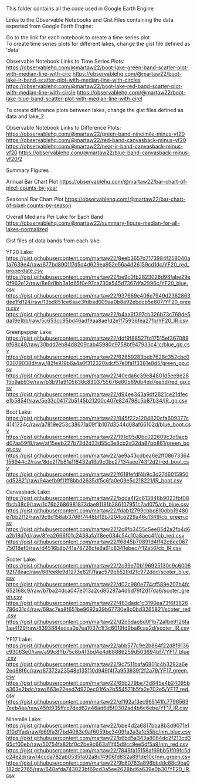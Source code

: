 This folder contains all the code used in Google Earth Engine

Links to the Observable Notebooks and Gist Files containing the data exported from Google Earth Engine:

Go to the link for each notebook to create a time series plot   
To create time series plots for different lakes, change the gist file defined as 'data'  

Observable Notebook Links to Time Series Plots:
https://observablehq.com/@martaw22/boot-lake-green-band-scatter-plot-with-median-line-with-circ
https://observablehq.com/@martaw22/boot-lake-ir-band-scatter-plot-with-median-line-with-circles
https://observablehq.com/@martaw22/boot-lake-red-band-scatter-plot-with-median-line-with-circle
https://observablehq.com/@martaw22/boot-lake-blue-band-scatter-plot-with-median-line-with-circl


To create difference plots between lakes, change the gist files defined as data and lake_2

Observable Notebook Links to Difference Plots:
https://observablehq.com/@martaw22/green-band-nineimile-minus-yf20
https://observablehq.com/@martaw22/red-band-canvasback-minus-yf20
https://observablehq.com/@martaw22/near-ir-band-canvasback-minus-yf20
https://observablehq.com/@martaw22/blue-band-canvasback-minus-yf20/2


Summary Figures  

Annual Bar Chart Plot
https://observablehq.com/@martaw22/bar-chart-of-pixel-counts-by-year

Seasonal Bar Chart Plot
https://observablehq.com/@martaw22/bar-chart-of-pixel-counts-by-season

Overall Medians Per Lake for Each Band
https://observablehq.com/@martaw22/summary-figure-median-for-all-lakes-normalized




Gist files of data bands from each lake:

YF20 Lake:
https://gist.githubusercontent.com/martaw22/8eeb3657d7173984f258040a1a7639e4/raw/677bd890117d5d4d629ea952e56a4d26159cd1dc/YF20_red_properdate.csv
https://gist.githubusercontent.com/martaw22/be9c0fb2823026d98fabe29e0f962e12/raw/8e8d1bb3a1d65f0e97ca730a545d7367dfa2996c/YF20_blue.csv
https://gist.githubusercontent.com/martaw22/937669e406e7949d2362863dee1fd124/raw/13bd851ce6aae3fdbad009aa0b8a92ebdcb5e807/YF20_green.csv
https://gist.githubusercontent.com/martaw22/b4aa6f397cb326b73c769de5da19e1bb/raw/5c653cc95bd46adf9aa8ae1d2e1f75936fea27fb/YF20_IR.csv

Greenpepper Lake:
https://gist.githubusercontent.com/martaw22/ddf9f88527fd17515ef367088bf68c48/raw/30bdd7eb84d8209cab45980c9758bf947933c41c/blue_gp.csv
https://gist.githubusercontent.com/martaw22/82859283beb7628c352cbc003079038d/raw/82fe919b6a4a6f312320adcf57e0fa1f3381e8d5/green_gp.csv
https://gist.githubusercontent.com/martaw22/40eda6c39e84801d5ee9e2815b9ab93e/raw/b3b91a9f05836c8303755676e00b69db4dd7ee5d/red_gp.csv
https://gist.githubusercontent.com/martaw22/d94ee343a9df2821ce21dfece1b5854f/raw/5e33c04172b5145b21200c407e824798c5b87b34/IR_gp.csv

Boot Lake:
https://gist.githubusercontent.com/martaw22/845f22a1204820cfa609377c4141734c/raw/a7819e253c38671a09f1b107d3544d68af66102d/blue_boot.csv
https://gist.githubusercontent.com/martaw22/191d95d0bc022609c3d9acbd07aa59f8/raw/af15eeb227b73d2d33d55c3e8cb2d32da87bb861/green_boot.csv
https://gist.githubusercontent.com/martaw22/ae9a43cdbea6e2ff08673364156944c2/raw/8de2f7b81a118432a13a9c0be27134aee743f2d2/red_boot.csv
https://gist.githubusercontent.com/martaw22/f618fefdf4b9c3d27d6015950cd52821/raw/94aefb9f11ff8bbd2635df5c6fa0e09e5c218221/IR_boot.csv

Canvasback Lake:
https://gist.githubusercontent.com/martaw22/bdda4f2c613846b9023fbf08fbcb38c9/raw/1c76b2686981873dae91181b286107951c7ad075/cb_blue.csv
https://gist.githubusercontent.com/martaw22/fdab12799cbbc810dbb19480e7bb2f12/raw/9c9d158ab3766f7448bff2b7204ce229a46c1349/cb_green.csv
https://gist.githubusercontent.com/martaw22/2c8fb3455c5ee85d2a2fb4d6a2b18d7d/raw/8fea2666f01c2438afa1f8ee034c54c10a8aec4f/cb_red.csv
https://gist.githubusercontent.com/martaw22/f6845b70891d4ff42c6ee06775018ef0/raw/d4516b8b741a78726cfe8a61c8341ebec7f12a56/cb_IR.csv

Scoter Lake:
https://gist.githubusercontent.com/martaw22/2c39e70b196925130c9c600692f78eac/raw/88fee8e9d1273e82f7faac579b5528d21c972ddd/scoter_blue.csv
https://gist.githubusercontent.com/martaw22/d02c980e774cf589e207b4fc652168c9/raw/b7ba24dca047e013a2cd85297a4d6d79f2d17da6/scoter_green.csv
https://gist.githubusercontent.com/martaw22/463dadc1c3190ea73f6f3826786d31c4/raw/69ac7ea8f651be9692a39b67730e8c0bd3265821/scoter_red.csv
https://gist.githubusercontent.com/martaw22/d2d5dac6d0f1b72afbe9126fa1aa4129/raw/8393884acca0e7ea1037c1f3c6019fd9ba6caa2d/scoter_IR.csv

YF17 Lake:
https://gist.githubusercontent.com/martaw22/abb577c9e2b864f22d8f9136c93063e0/raw/a99c8ffb75c8b4f3bd4e4d68886259d503694bf7/YF17_blue.csv
https://gist.githubusercontent.com/martaw22/9c7511bafa6801c4b3292a6e2ed88f6c/raw/67372a23548e135110d949f4f7a953939f2f2a79/YF17_green.csv
https://gist.githubusercontent.com/martaw22/65b279be73d845e4b24095ba363e2bdc/raw/663e22eed7d920ec01f6a2b554571b5fa2e702e5/YF17_red.csv
https://gist.githubusercontent.com/martaw22/ef192af3ec965141fc77965637eeb4aa/raw/45fd935ffcc7ded62a46ad6d5f0302ad4b6e6ebe/YF17_IR.csv

Ninemile Lake:
https://gist.githubusercontent.com/martaw22/bbe4d2a6817bba8b3d9071e1310d1fad/raw/b69fa3f7bd4063e0af6059bc34091a3a3afe55bc/nm_blue.csv
https://gist.githubusercontent.com/martaw22/b6bd5a343a8064dc2f213cd365cf00eb/raw/50754fa82bf0c2be9c663a11f45d9cc9ee5df5a9/nm_red.csv
https://gist.githubusercontent.com/martaw22/7848fa15158af69bb51f09fc5dc24e2d/raw/4ccda782ab0535fa02a8cf4906fd832a891de10c/nm_green.csv
https://gist.githubusercontent.com/martaw22/9b60783a898bbddc88c9ba0182dc2765/raw/648afda743023bf69cd3a5ee2628bd6a639e0b30/YF20_IR.csv



